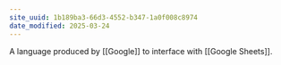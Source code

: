 ```yaml
---
site_uuid: 1b189ba3-66d3-4552-b347-1a0f008c8974
date_modified: 2025-03-24
---
```




A language produced by [[Google]] to interface with [[Google Sheets]].

